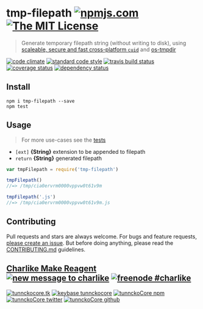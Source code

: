 # tmp-filepath [![npmjs.com][npmjs-img]][npmjs-url] [![The MIT License][license-img]][license-url]

> Generate temporary filepath string (without writing to disk), using [scaleable, secure and fast cross-platform `cuid`](https://github.com/ericelliott/cuid) and [os-tmpdir](https://github.com/sindresorhus/os-tmpdir)

[![code climate][codeclimate-img]][codeclimate-url] [![standard code style][standard-img]][standard-url] [![travis build status][travis-img]][travis-url] [![coverage status][coveralls-img]][coveralls-url] [![dependency status][david-img]][david-url]


## Install
```
npm i tmp-filepath --save
npm test
```


## Usage
> For more use-cases see the [tests](./test.js)

- `[ext]` **{String}** extension to be appended to filepath
- `return` **{String}** generated filepath

```js
var tmpFilepath = require('tmp-filepath')

tmpFilepath()
//=> /tmp/cia0ervrm0000vppvw0t61v9m

tmpFilepath('.js')
//=> /tmp/cia0ervrm0000vppvw0t61v9m.js
```


## Contributing

Pull requests and stars are always welcome. For bugs and feature requests, [please create an issue](https://github.com/tunnckoCore/tmp-filepath/issues/new).
But before doing anything, please read the [CONTRIBUTING.md](./CONTRIBUTING.md) guidelines.


## [Charlike Make Reagent](http://j.mp/1stW47C) [![new message to charlike][new-message-img]][new-message-url] [![freenode #charlike][freenode-img]][freenode-url]

[![tunnckocore.tk][author-www-img]][author-www-url] [![keybase tunnckocore][keybase-img]][keybase-url] [![tunnckoCore npm][author-npm-img]][author-npm-url] [![tunnckoCore twitter][author-twitter-img]][author-twitter-url] [![tunnckoCore github][author-github-img]][author-github-url]


[npmjs-url]: https://www.npmjs.com/package/tmp-filepath
[npmjs-img]: https://img.shields.io/npm/v/tmp-filepath.svg?label=tmp-filepath

[license-url]: https://github.com/tunnckoCore/tmp-filepath/blob/master/LICENSE.md
[license-img]: https://img.shields.io/badge/license-MIT-blue.svg


[codeclimate-url]: https://codeclimate.com/github/tunnckoCore/tmp-filepath
[codeclimate-img]: https://img.shields.io/codeclimate/github/tunnckoCore/tmp-filepath.svg

[travis-url]: https://travis-ci.org/tunnckoCore/tmp-filepath
[travis-img]: https://img.shields.io/travis/tunnckoCore/tmp-filepath.svg

[coveralls-url]: https://coveralls.io/r/tunnckoCore/tmp-filepath
[coveralls-img]: https://img.shields.io/coveralls/tunnckoCore/tmp-filepath.svg

[david-url]: https://david-dm.org/tunnckoCore/tmp-filepath
[david-img]: https://img.shields.io/david/tunnckoCore/tmp-filepath.svg

[standard-url]: https://github.com/feross/standard
[standard-img]: https://img.shields.io/badge/code%20style-standard-brightgreen.svg


[author-www-url]: http://www.tunnckocore.tk
[author-www-img]: https://img.shields.io/badge/www-tunnckocore.tk-fe7d37.svg

[keybase-url]: https://keybase.io/tunnckocore
[keybase-img]: https://img.shields.io/badge/keybase-tunnckocore-8a7967.svg

[author-npm-url]: https://www.npmjs.com/~tunnckocore
[author-npm-img]: https://img.shields.io/badge/npm-~tunnckocore-cb3837.svg

[author-twitter-url]: https://twitter.com/tunnckoCore
[author-twitter-img]: https://img.shields.io/badge/twitter-@tunnckoCore-55acee.svg

[author-github-url]: https://github.com/tunnckoCore
[author-github-img]: https://img.shields.io/badge/github-@tunnckoCore-4183c4.svg

[freenode-url]: http://webchat.freenode.net/?channels=charlike
[freenode-img]: https://img.shields.io/badge/freenode-%23charlike-5654a4.svg

[new-message-url]: https://github.com/tunnckoCore/messages
[new-message-img]: https://img.shields.io/badge/send%20me-message-green.svg

